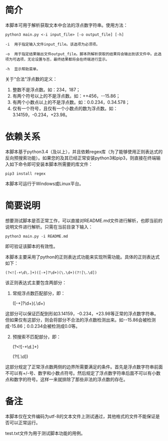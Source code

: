 # 简介

本脚本可用于解析获取文本中合法的浮点数字符串。使用方法：

    python3 main.py <-i input_file> [-o output_file] [-h]

    -i  用于指定输入文件input_file。该选项为必须项。

    -o  用于指定结果输出文件output_file。脚本所解析获取的结果将会输出到该文件中。此选项为可选项，无论设置与否，最终结果都将会在终端进行显示。

    -h  显示帮助菜单。

关于“合法”浮点数的定义：

1. 整数不是浮点数。如：234，187；
2. 有两个符号以上的不是浮点数。如：++456，--15.86；
3. 有两个小数点以上的不是浮点数。如：0.0.234，0.34.578；
4. 仅有一个符号，且仅有一个小数点的数为浮点数。如：3.14159，-0.234，+23.98。

# 依赖关系

本脚本基于python3.4（及以上），并且依赖regex库（为了能够使用正则表达式的反向预搜索功能）。如果您的及其已经正常安装python3和pip3，则直接在终端输入如下命令即可安装本脚本所需要的库文件：

    pip3 install regex

本脚本可运行于Windows或Linux平台。

# 简要说明

想要测试脚本是否正常工作，可以直接对README.md文件进行解析，也即当前的说明文件进行解析。只需在当前目录下输入：

    python3 main.py -i README.md

即可验证该脚本的有效性。

本脚本主要采用了python的正则表达式功能来实现所需功能。具体的正则表达式如下：

    (?<![-+\d\.]+)([-+]?\d+)(\.\d+)(?![\.\d])

该正则表达式主要包含两部分：

1. 常规浮点数匹配部分，即：

    ([-+]?\d+)(\.\d+)

这部分可以保证匹配到形如3.14159，-0.234，+23.98等正常的浮点数字符串。但如果仅有这部分，则会将部分不合法的浮点数检测出来。如--15.86会被检测成-15.86；0.0.234会被检测成0.0等。

2. 预搜索不匹配部分，即：

    (?<![-+\d\.]+)

    (?![\.\d])

这部分规定了正常浮点数两侧的边界所需要满足的条件。首先是浮点数字符串前面不可以有+/-号、数字和小数点符号。然后规定了浮点数字符串后面不可以有小数点和数字的符号。这样一来就排除了那些非法的浮点数的存在。

# 备注

本脚本仅在文件编码为utf-8的文本文件上测试通过，其他格式的文件不能保证是否可以正常运行。

test.txt文件为用于测试脚本功能的用例。
